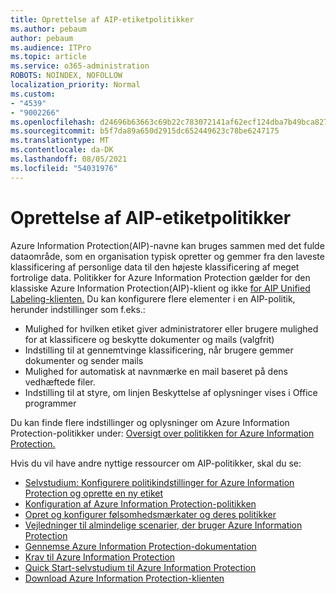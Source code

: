 ```yaml
---
title: Oprettelse af AIP-etiketpolitikker
ms.author: pebaum
author: pebaum
ms.audience: ITPro
ms.topic: article
ms.service: o365-administration
ROBOTS: NOINDEX, NOFOLLOW
localization_priority: Normal
ms.custom:
- "4539"
- "9002266"
ms.openlocfilehash: d24696b63663c69b22c783072141af62ecf124dba7b49bca827381f39f88640e
ms.sourcegitcommit: b5f7da89a650d2915dc652449623c78be6247175
ms.translationtype: MT
ms.contentlocale: da-DK
ms.lasthandoff: 08/05/2021
ms.locfileid: "54031976"
---
```

# <a name="creating-aip-label-policies"></a>Oprettelse af AIP-etiketpolitikker

Azure Information Protection(AIP)-navne kan bruges sammen med det fulde dataområde, som en organisation typisk opretter og gemmer fra den laveste klassificering af personlige data til den højeste klassificering af meget fortrolige data. Politikker for Azure Information Protection gælder for den klassiske Azure Information Protection(AIP)-klient og ikke [for AIP Unified Labeling-klienten.](https://docs.microsoft.com/azure/information-protection/rms-client/unifiedlabelingclient-version-release-history) Du kan konfigurere flere elementer i en AIP-politik, herunder indstillinger som f.eks.:

- Mulighed for hvilken etiket giver administratorer eller brugere mulighed for at klassificere og beskytte dokumenter og mails (valgfrit)
- Indstilling til at gennemtvinge klassificering, når brugere gemmer dokumenter og sender mails
- Mulighed for automatisk at navnmærke en mail baseret på dens vedhæftede filer.
- Indstilling til at styre, om linjen Beskyttelse af oplysninger vises i Office programmer

Du kan finde flere indstillinger og oplysninger om Azure Information Protection-politikker under: [Oversigt over politikken for Azure Information Protection.](https://docs.microsoft.com/azure/information-protection/overview-policy)  

Hvis du vil have andre nyttige ressourcer om AIP-politikker, skal du se:

- [Selvstudium: Konfigurere politikindstillinger for Azure Information Protection og oprette en ny etiket](https://docs.microsoft.com/azure/information-protection/infoprotect-quick-start-tutorial)  
- [Konfiguration af Azure Information Protection-politikken](https://docs.microsoft.com/azure/information-protection/configure-policy)  
- [Opret og konfigurer følsomhedsmærkater og deres politikker](https://docs.microsoft.com/microsoft-365/compliance/create-sensitivity-labels)  
- [Vejledninger til almindelige scenarier, der bruger Azure Information Protection](https://docs.microsoft.com/azure/information-protection/how-to-guides)  
- [Gennemse Azure Information Protection-dokumentation](https://docs.microsoft.com/azure/information-protection/what-is-information-protection)  
- [Krav til Azure Information Protection](https://docs.microsoft.com/azure/information-protection/get-started/requirements)  
- [Quick Start-selvstudium til Azure Information Protection](https://docs.microsoft.com/azure/information-protection/get-started/infoprotect-quick-start-tutorial)  
- [Download Azure Information Protection-klienten](https://www.microsoft.com/download/details.aspx?id=53018)